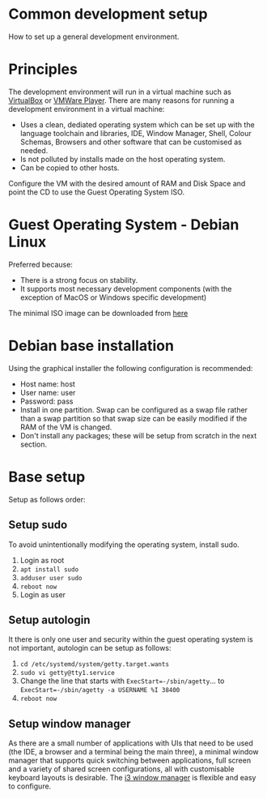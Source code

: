 # Common development setup
How to set up a general development environment.

# Principles
The development environment will run in a virtual machine such as [VirtualBox](https://www.virtualbox.org/) or [VMWare Player](https://www.vmware.com/au/products/workstation-player.html). There are many reasons for running a development environment in a virtual machine:
- Uses a clean, dediated operating system which can be set up with the language toolchain and libraries, IDE, Window Manager, Shell, Colour Schemas, Browsers and other software that can be customised as needed.
- Is not polluted by installs made on the host operating system.
- Can be copied to other hosts.

Configure the VM with the desired amount of RAM and Disk Space and point the CD to use the Guest Operating System ISO.

# Guest Operating System - Debian Linux
Preferred because:
- There is a strong focus on stability.
- It supports most necessary development components (with the exception of MacOS or Windows specific development)

The minimal ISO image can be downloaded from [here](https://www.debian.org/CD/netinst/)

# Debian base installation
Using the graphical installer the following configuration is recommended:
- Host name: host
- User name: user
- Password: pass
- Install in one partition. Swap can be configured as a swap file rather than a swap partition so that swap size can be easily modified if the RAM of the VM is changed.
- Don't install any packages; these will be setup from scratch in the next section.

# Base setup
Setup as follows order:

## Setup sudo
To avoid unintentionally modifying the operating system, install sudo.

1. Login as root
2. `apt install sudo`
3. `adduser user sudo`
4. `reboot now`
5. Login as user

## Setup autologin
It there is only one user and security within the guest operating system is not important, autologin can be setup as follows:
1. `cd /etc/systemd/system/getty.target.wants`
2. `sudo vi getty@tty1.service`
3. Change the line that starts with `ExecStart=-/sbin/agetty`... to `ExecStart=-/sbin/agetty -a USERNAME %I 38400`
4. `reboot now`

## Setup window manager
As there are a small number of applications with UIs that need to be used (the IDE, a browser and a terminal being the main three), a minimal window manager that supports quick switching between applications, full screen and a variety of shared screen configurations, all with customisable keyboard layouts is desirable.
The [i3 window manager](https://i3wm.org/) is flexible and easy to configure.


